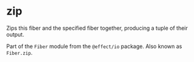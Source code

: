 # zip

Zips this fiber and the specified fiber together, producing a tuple of
their output.

Part of the `Fiber` module from the `@effect/io` package. Also known as `Fiber.zip`.
